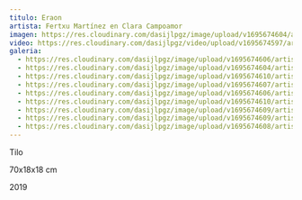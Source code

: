```yaml
---
titulo: Eraon
artista: Fertxu Martínez en Clara Campoamor
imagen: https://res.cloudinary.com/dasijlpgz/image/upload/v1695674604/artistas/Fertxu%20Mart%C3%ADnez/Draon/P1060952.jpg
video: https://res.cloudinary.com/dasijlpgz/video/upload/v1695674597/artistas/Fertxu%20Mart%C3%ADnez/Draon/Sin_t%C3%ADtulo-1.mp4
galeria:
  - https://res.cloudinary.com/dasijlpgz/image/upload/v1695674606/artistas/Fertxu%20Mart%C3%ADnez/Draon/P1060955.jpg
  - https://res.cloudinary.com/dasijlpgz/image/upload/v1695674604/artistas/Fertxu%20Mart%C3%ADnez/Draon/P1060952.jpg
  - https://res.cloudinary.com/dasijlpgz/image/upload/v1695674610/artistas/Fertxu%20Mart%C3%ADnez/Draon/P1060959.jpg
  - https://res.cloudinary.com/dasijlpgz/image/upload/v1695674607/artistas/Fertxu%20Mart%C3%ADnez/Draon/P1060956.jpg
  - https://res.cloudinary.com/dasijlpgz/image/upload/v1695674606/artistas/Fertxu%20Mart%C3%ADnez/Draon/P1060958.jpg
  - https://res.cloudinary.com/dasijlpgz/image/upload/v1695674610/artistas/Fertxu%20Mart%C3%ADnez/Draon/P1060960.jpg
  - https://res.cloudinary.com/dasijlpgz/image/upload/v1695674609/artistas/Fertxu%20Mart%C3%ADnez/Draon/P1060964.jpg
  - https://res.cloudinary.com/dasijlpgz/image/upload/v1695674609/artistas/Fertxu%20Mart%C3%ADnez/Draon/P1060965.jpg
  - https://res.cloudinary.com/dasijlpgz/image/upload/v1695674608/artistas/Fertxu%20Mart%C3%ADnez/Draon/P1060961.jpg
---
```

Tilo

7﻿0x18x18 cm

2﻿019